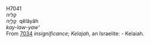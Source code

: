 <body>
  <p>H7041<br>  קליה  <br> קֵלָיָה  ‎  qêlâyâh  <br><i>kay-law-yaw‘ </i><br>From <a href="h7034.htm">7034</a>  <i>insignificance</i>; <i>Kelajah</i>, an Israelite: - Kelaiah.<br></p>
 </body>